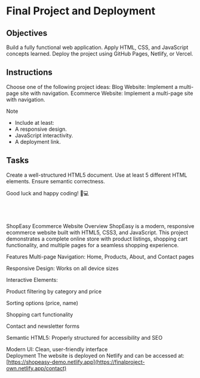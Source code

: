 # Final Project and Deployment

## Objectives
Build a fully functional web application.
Apply HTML, CSS, and JavaScript concepts learned.
Deploy the project using GitHub Pages, Netlify, or Vercel.

## Instructions
Choose one of the following project ideas:
Blog Website: Implement a multi-page site with navigation.
Ecommerce Website: Implement a multi-page site with navigation.

>[!NOTE]
> - Include at least:
> - A responsive design.
> - JavaScript interactivity.
> - A deployment link.

## Tasks

Create a well-structured HTML5 document.
Use at least 5 different HTML elements.
Ensure semantic correctness.

Good luck and happy coding! 🚀💻

<br>
<br>
<br>
ShopEasy Ecommerce Website
Overview
ShopEasy is a modern, responsive ecommerce website built with HTML5, CSS3, and JavaScript. This project demonstrates a complete online store with product listings, shopping cart functionality, and multiple pages for a seamless shopping experience.

Features
Multi-page Navigation: Home, Products, About, and Contact pages

Responsive Design: Works on all device sizes

Interactive Elements:

Product filtering by category and price

Sorting options (price, name)

Shopping cart functionality

Contact and newsletter forms

Semantic HTML5: Properly structured for accessibility and SEO

Modern UI: Clean, user-friendly interface<br>
Deployment
The website is deployed on Netlify and can be accessed at:
[https://shopeasy-demo.netlify.app](https://finalproject-own.netlify.app/contact)
